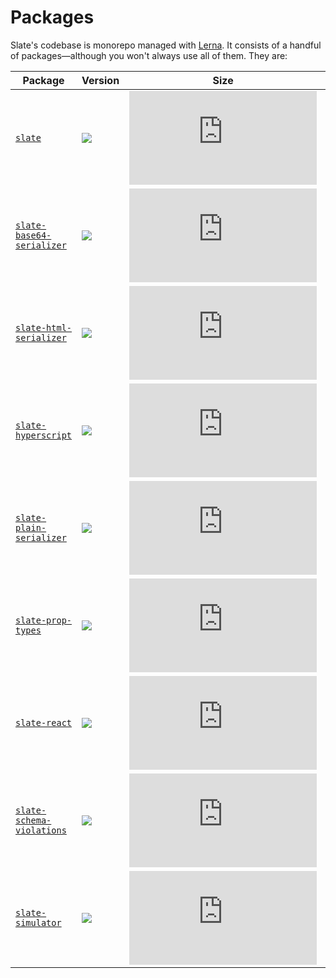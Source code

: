 
# Packages

Slate's codebase is monorepo managed with [Lerna](https://lernajs.io/). It consists of a handful of packages—although you won't always use all of them. They are:

|**Package**|**Version**|**Size**|**Description**|
|---|---|---|---|
|[`slate`](./slate)|[![](https://img.shields.io/npm/v/slate.svg?maxAge=2592000&label=version&colorB=007ec6)](./packages/slate/package.json)|[![](http://img.badgesize.io/https://unpkg.com/slate/dist/slate.min.js?compression=gzip&amp;label=size)](https://unpkg.com/slate/dist/slate.min.js)|Slate's core data model logic.|
|[`slate-base64-serializer`](./slate-base64-serializer)|[![](https://img.shields.io/npm/v/slate-base64-serializer.svg?maxAge=2592000&label=version&colorB=007ec6)](./packages/slate-base64-serializer/package.json)|[![](http://img.badgesize.io/https://unpkg.com/slate-base64-serializer/dist/slate-base64-serializer.min.js?compression=gzip&amp;label=size)](https://unpkg.com/slate-base64-serializer/dist/slate-base64-serializer.min.js)|A Base64 string serializer for Slate documents.|
|[`slate-html-serializer`](./slate-html-serializer)|[![](https://img.shields.io/npm/v/slate-html-serializer.svg?maxAge=2592000&label=version&colorB=007ec6)](./packages/slate-html-serializer/package.json)|[![](http://img.badgesize.io/https://unpkg.com/slate-html-serializer/dist/slate-html-serializer.min.js?compression=gzip&amp;label=size)](https://unpkg.com/slate-html-serializer/dist/slate-html-serializer.min.js)|An HTML serializer for Slate documents.|
|[`slate-hyperscript`](./slate-hyperscript)|[![](https://img.shields.io/npm/v/slate-hyperscript.svg?maxAge=2592000&label=version&colorB=007ec6)](./packages/slate-hyperscript/package.json)|[![](http://img.badgesize.io/https://unpkg.com/slate-hyperscript/dist/slate-hyperscript.min.js?compression=gzip&amp;label=size)](https://unpkg.com/slate-hyperscript/dist/slate-hyperscript.min.js)|A hyperscript tool to write JSX Slate documents!|
|[`slate-plain-serializer`](./slate-plain-serializer)|[![](https://img.shields.io/npm/v/slate-plain-serializer.svg?maxAge=2592000&label=version&colorB=007ec6)](./packages/slate-plain-serializer/package.json)|[![](http://img.badgesize.io/https://unpkg.com/slate-plain-serializer/dist/slate-plain-serializer.min.js?compression=gzip&amp;label=size)](https://unpkg.com/slate-plain-serializer/dist/slate-plain-serializer.min.js)|A plain text serializer for Slate documents.|
|[`slate-prop-types`](./slate-prop-types)|[![](https://img.shields.io/npm/v/slate-prop-types.svg?maxAge=2592000&label=version&colorB=007ec6)](./packages/slate-prop-types/package.json)|[![](http://img.badgesize.io/https://unpkg.com/slate-prop-types/dist/slate-prop-types.min.js?compression=gzip&amp;label=size)](https://unpkg.com/slate-prop-types/dist/slate-prop-types.min.js)|React prop types for checking Slate values.|
|[`slate-react`](./slate-react)|[![](https://img.shields.io/npm/v/slate-react.svg?maxAge=2592000&label=version&colorB=007ec6)](./packages/slate-react/package.json)|[![](http://img.badgesize.io/https://unpkg.com/slate-react/dist/slate-react.min.js?compression=gzip&amp;label=size)](https://unpkg.com/slate-react/dist/slate-react.min.js)|React components for rendering Slate editors.|
|[`slate-schema-violations`](./slate-schema-violations)|[![](https://img.shields.io/npm/v/slate-schema-violations.svg?maxAge=2592000&label=version&colorB=007ec6)](./packages/slate-schema-violations/package.json)|[![](http://img.badgesize.io/https://unpkg.com/slate-schema-violations/dist/slate-schema-violations.min.js?compression=gzip&amp;label=size)](https://unpkg.com/slate-schema-violations/dist/slate-schema-violations.min.js)|Constants for the built-in schema violations.|
|[`slate-simulator`](./slate-simulator)|[![](https://img.shields.io/npm/v/slate-simulator.svg?maxAge=2592000&label=version&colorB=007ec6)](./packages/slate-simulator/package.json)|[![](http://img.badgesize.io/https://unpkg.com/slate-simulator/dist/slate-simulator.min.js?compression=gzip&amp;label=size)](https://unpkg.com/slate-simulator/dist/slate-simulator.min.js)|A simulator for testing Slate editors and plugins.|
